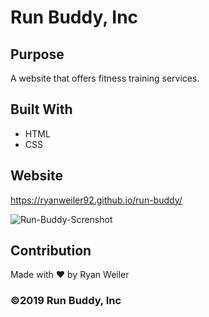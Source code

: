 # Run Buddy, Inc

## Purpose
A website that offers fitness training services. 

## Built With
* HTML
* CSS

## Website
https://ryanweiler92.github.io/run-buddy/

![Run-Buddy-Screnshot](..\assets\images\Run-Buddy-Screenshot.jpg")

## Contribution
Made with ❤️ by Ryan Weiler

### ©️2019 Run Buddy, Inc 

